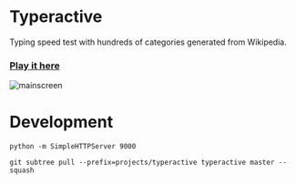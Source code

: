 Typeractive
===========

Typing speed test with hundreds of categories generated from Wikipedia.

### [Play it here](http://georgeke.com/projects/typeractive/src/)

![mainscreen](http://georgeke.com/assets/img/portfolio/typeractive_01.png)

# Development

`python -m SimpleHTTPServer 9000`

`git subtree pull --prefix=projects/typeractive typeractive master --squash`
